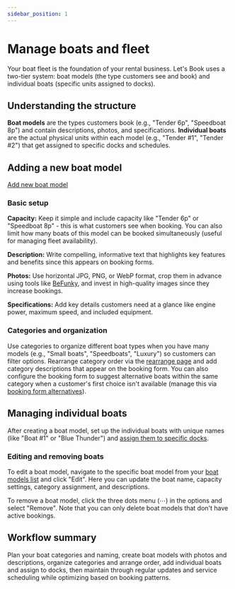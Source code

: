 ```yaml
---
sidebar_position: 1
---
```


# Manage boats and fleet

Your boat fleet is the foundation of your rental business. Let's Book uses a two-tier system: boat models (the type customers see and book) and individual boats (specific units assigned to docks).

## Understanding the structure

**Boat models** are the types customers book (e.g., "Tender 6p", "Speedboat 8p") and contain descriptions, photos, and specifications. **Individual boats** are the actual physical units within each model (e.g., "Tender #1", "Tender #2") that get assigned to specific docks and schedules.

## Adding a new boat model

<div class="button-container">
  <a href="https://dashboard.letsbook.app/models/add" class="button button--primary" target="_blank" rel="noopener noreferrer">Add new boat model</a>
</div>

### Basic setup

**Capacity:** Keep it simple and include capacity like "Tender 6p" or "Speedboat 8p" - this is what customers see when booking. You can also limit how many boats of this model can be booked simultaneously (useful for managing fleet availability).

**Description:** Write compelling, informative text that highlights key features and benefits since this appears on booking forms.

**Photos:** Use horizontal JPG, PNG, or WebP format, crop them in advance using tools like [BeFunky](https://www.befunky.com/create/crop-photo/), and invest in high-quality images since they increase bookings.

**Specifications:** Add key details customers need at a glance like engine power, maximum speed, and included equipment.

### Categories and organization

Use categories to organize different boat types when you have many models (e.g., "Small boats", "Speedboats", "Luxury") so customers can filter options. Rearrange category order via the [rearrange page](https://dashboard.letsbook.app/models/rearrange) and add category descriptions that appear on the booking form. You can also configure the booking form to suggest alternative boats within the same category when a customer's first choice isn't available (manage this via [booking form alternatives](https://dashboard.letsbook.app/booking-form/alternatives)).

## Managing individual boats

After creating a boat model, set up the individual boats with unique names (like "Boat #1" or "Blue Thunder") and [assign them to specific docks](assign-boats-to-docks.md).

### Editing and removing boats

To edit a boat model, navigate to the specific boat model from your [boat models list](https://dashboard.letsbook.app/models) and click "Edit". Here you can update the boat name, capacity settings, category assignment, and descriptions.

To remove a boat model, click the three dots menu (⋯) in the options and select "Remove". Note that you can only delete boat models that don't have active bookings.

## Workflow summary

Plan your boat categories and naming, create boat models with photos and descriptions, organize categories and arrange order, add individual boats and assign to docks, then maintain through regular updates and service scheduling while optimizing based on booking patterns.
